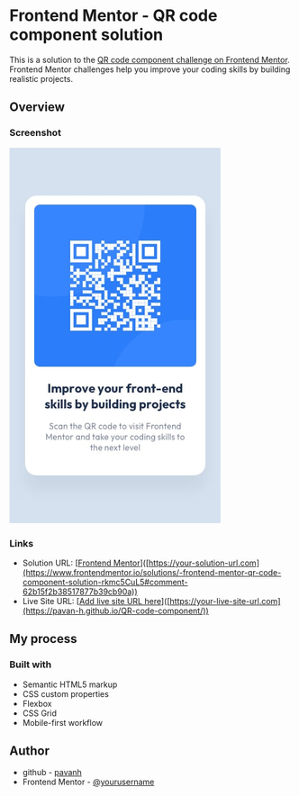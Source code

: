 # Frontend Mentor - QR code component solution

This is a solution to the [QR code component challenge on Frontend Mentor](https://www.frontendmentor.io/challenges/qr-code-component-iux_sIO_H). Frontend Mentor challenges help you improve your coding skills by building realistic projects. 

## Overview

### Screenshot

![mobile](mobile-design.jpg)


### Links

- Solution URL: [[Frontend Mentor](https://www.frontendmentor.io/solutions/-frontend-mentor-qr-code-component-solution-rkmc5CuL5#comment-62b15f2b38517877b39cb90a)]([https://your-solution-url.com](https://www.frontendmentor.io/solutions/-frontend-mentor-qr-code-component-solution-rkmc5CuL5#comment-62b15f2b38517877b39cb90a))
- Live Site URL: [[Add live site URL here](https://pavan-h.github.io/QR-code-component/)]([https://your-live-site-url.com](https://pavan-h.github.io/QR-code-component/))

## My process

### Built with

- Semantic HTML5 markup
- CSS custom properties
- Flexbox
- CSS Grid
- Mobile-first workflow


## Author

- github - [pavanh](https://www.your-site.com)
- Frontend Mentor - [@yourusername](https://www.frontendmentor.io/profile/yourusername)



